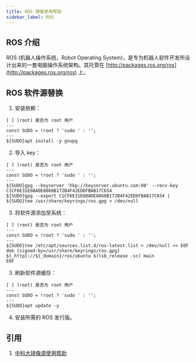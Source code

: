 ```yaml
---
title: ROS 镜像使用帮助
sidebar_label: ROS
---
```


## ROS 介绍

ROS (机器人操作系统，Robot Operating System)，是专为机器人软件开发所设计出来的一套电脑操作系统架构。其托管在 [http://packages.ros.org/ros](http://packages.ros.org/ros) 上。

## ROS 软件源替换

1. 安装依赖：

```shell varcode
[ ] (root) 是否为 root 用户
---
const SUDO = !root ? 'sudo ' : '';
---
${SUDO}apt install -y gnupg
```

2. 导入 key：

```shell varcode
[ ] (root) 是否为 root 用户
---
const SUDO = !root ? 'sudo ' : '';
---
${SUDO}gpg --keyserver 'hkp://keyserver.ubuntu.com:80' --recv-key C1CF6E31E6BADE8868B172B4F42ED6FBAB17C654
${SUDO}gpg --export C1CF6E31E6BADE8868B172B4F42ED6FBAB17C654 | ${SUDO}tee /usr/share/keyrings/ros.gpg > /dev/null
```

3. 将软件源添加至系统：

```shell varcode
[ ] (root) 是否为 root 用户
---
const SUDO = !root ? 'sudo ' : '';
---
${SUDO}tee /etc/apt/sources.list.d/ros-latest.list > /dev/null << EOF
deb [signed-by=/usr/share/keyrings/ros.gpg] ${_http}://${_domain}/ros/ubuntu $(lsb_release -sc) main
EOF
```

3. 刷新软件源缓存：

```shell varcode
[ ] (root) 是否为 root 用户
---
const SUDO = !root ? 'sudo ' : '';
---
${SUDO}apt update -y
```

4. 安装所需的 ROS 发行版。

## 引用

1. [中科大镜像源使用帮助](https://mirrors.ustc.edu.cn/help/ros.html)
